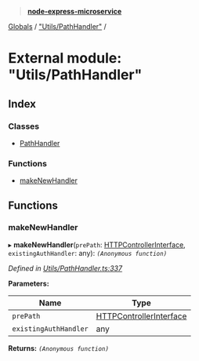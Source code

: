 > **[node-express-microservice](../README.md)**

[Globals](../globals.md) / ["Utils/PathHandler"](_utils_pathhandler_.md) /

# External module: "Utils/PathHandler"

## Index

### Classes

* [PathHandler](../classes/_utils_pathhandler_.pathhandler.md)

### Functions

* [makeNewHandler](_utils_pathhandler_.md#makenewhandler)

## Functions

###  makeNewHandler

▸ **makeNewHandler**(`prePath`: [HTTPControllerInterface](../interfaces/_interfaces_httpcontrollerinterface_.httpcontrollerinterface.md), `existingAuthHandler`: any): *`(Anonymous function)`*

*Defined in [Utils/PathHandler.ts:337](https://github.com/lukebellamy053/express-microservice/blob/f7a5771/src/Utils/PathHandler.ts#L337)*

**Parameters:**

Name | Type |
------ | ------ |
`prePath` | [HTTPControllerInterface](../interfaces/_interfaces_httpcontrollerinterface_.httpcontrollerinterface.md) |
`existingAuthHandler` | any |

**Returns:** *`(Anonymous function)`*